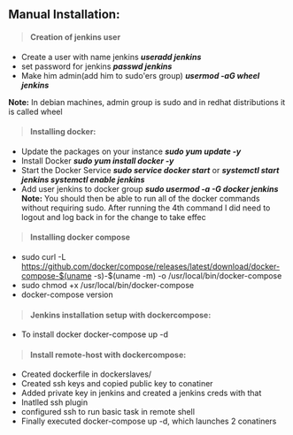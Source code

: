 ## Manual Installation:
>#### Creation of jenkins user
* Create a user with name jenkins
***useradd jenkins***
* set password for jenkins
***passwd jenkins***
* Make him admin(add him to sudo'ers group)
***usermod -aG wheel jenkins***

**Note:** In debian machines, admin group is sudo and in redhat distributions it is called wheel

>#### Installing docker:
* Update the packages on your instance
***sudo yum update -y***
* Install Docker
***sudo yum install docker -y***
* Start the Docker Service
***sudo service docker start***
or
***systemctl start jenkins
systemctl enable jenkins***
* Add user jenkins to docker group
***sudo usermod -a -G docker jenkins***
**Note:** You should then be able to run all of the docker commands without requiring sudo. After running the 4th command I did need to logout and log back in for the change to take effec

>#### Installing docker compose
* sudo curl -L https://github.com/docker/compose/releases/latest/download/docker-compose-$(uname -s)-$(uname -m) -o /usr/local/bin/docker-compose
* sudo chmod +x /usr/local/bin/docker-compose
* docker-compose version

>#### Jenkins installation setup with dockercompose:
* To install docker
docker-compose up -d

>#### Install remote-host with dockercompose:
* Created dockerfile in dockerslaves/
* Created ssh keys and copied public key to conatiner
* Added private key in jenkins and created a jenkins creds with that
* Inatlled ssh plugin
* configured ssh to run basic task in remote shell
* Finally executed docker-compose up -d, which launches 2 conatiners


